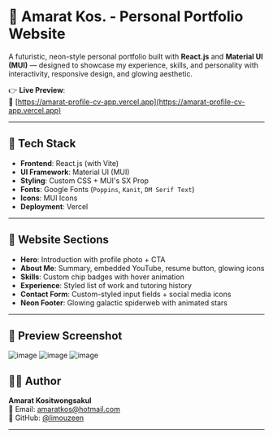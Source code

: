 # 🌟 Amarat Kos. - Personal Portfolio Website
A futuristic, neon-style personal portfolio built with **React.js** and **Material UI (MUI)** — designed to showcase my experience, skills, and personality with interactivity, responsive design, and glowing aesthetic.

👉 **Live Preview**:  
🔗 [https://amarat-profile-cv-app.vercel.app](https://amarat-profile-cv-app.vercel.app)

---

## 🧰 Tech Stack

- **Frontend**: React.js (with Vite)
- **UI Framework**: Material UI (MUI)
- **Styling**: Custom CSS + MUI's SX Prop
- **Fonts**: Google Fonts (`Poppins`, `Kanit`, `DM Serif Text`)
- **Icons**: MUI Icons
- **Deployment**: Vercel

---

## 📌 Website Sections

- **Hero**: Introduction with profile photo + CTA
-  **About Me**: Summary, embedded YouTube, resume button, glowing icons
- **Skills**: Custom chip badges with hover animation
- **Experience**: Styled list of work and tutoring history
- **Contact Form**: Custom-styled input fields + social media icons
- **Neon Footer**: Glowing galactic spiderweb with animated stars

---

## 🌠 Preview Screenshot

![image](https://github.com/user-attachments/assets/6a66609f-b779-4429-b190-d09139304a38)
![image](https://github.com/user-attachments/assets/478def25-0c31-4957-9d24-774832517530)
![image](https://github.com/user-attachments/assets/819d0664-0076-4794-a47d-8ad8a0cc7310)


## 🧑‍💻 Author

**Amarat Kositwongsakul**  
💌 Email: amaratkos@hotmail.com  
🔗 GitHub: [@limouzeen](https://github.com/limouzeen)

---

